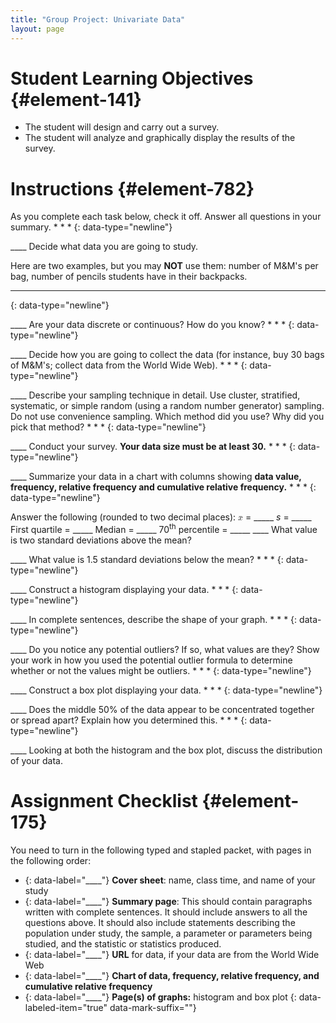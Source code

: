 ```yaml
---
title: "Group Project: Univariate Data"
layout: page
---
```



# Student Learning Objectives   {#element-141}

* The student will design and carry out a survey.
* The student will analyze and graphically display the results of the survey.

# Instructions   {#element-782}

As you complete each task below, check it off. Answer all questions in your summary. * * *
{: data-type="newline"}

\_\_\_\_ Decide what data you are going to study. <div data-type="note" id="eip-idm151881920" data-label="Examples" markdown="1">
Here are two examples, but you may **NOT** use them: number of M&amp;M\'s per bag, number of pencils students have in their backpacks.

</div>

* * *
{: data-type="newline"}

\_\_\_\_ Are your data discrete or continuous? How do you know? * * *
{: data-type="newline"}

\_\_\_\_ Decide how you are going to collect the data (for instance, buy 30 bags of M&amp;M\'s; collect data from the World Wide Web). * * *
{: data-type="newline"}

\_\_\_\_ Describe your sampling technique in detail. Use cluster, stratified, systematic, or simple random (using a random number generator) sampling. Do not use convenience sampling. Which method did you use? Why did you pick that method? * * *
{: data-type="newline"}

\_\_\_\_ Conduct your survey. **Your data size must be at least 30.** * * *
{: data-type="newline"}

\_\_\_\_ Summarize your data in a chart with columns showing **data value, frequency, relative frequency and cumulative relative frequency.** * * *
{: data-type="newline"}

Answer the following (rounded to two decimal places): <span data-type="list" data-list-type="enumerated" id="eip-idm192589760" data-number-style="lower-alpha"> <span data-type="item"><math xmlns="http://www.w3.org/1998/Math/MathML"> <mover accent="true"> <mi>x</mi> <mo>¯</mo> </mover> </math>
 = \_\_\_\_\_</span> <span data-type="item">*s* = \_\_\_\_\_</span> <span data-type="item">First quartile = \_\_\_\_\_</span> <span data-type="item">Median = \_\_\_\_\_</span> <span data-type="item">70<sup>th</sup> percentile = \_\_\_\_\_</span> </span> \_\_\_\_ What value is two standard deviations above the mean?

\_\_\_\_ What value is 1.5 standard deviations below the mean? * * *
{: data-type="newline"}

\_\_\_\_ Construct a histogram displaying your data. * * *
{: data-type="newline"}

\_\_\_\_ In complete sentences, describe the shape of your graph. * * *
{: data-type="newline"}

\_\_\_\_ Do you notice any potential outliers? If so, what values are they? Show your work in how you used the potential outlier formula to determine whether or not the values might be outliers. * * *
{: data-type="newline"}

\_\_\_\_ Construct a box plot displaying your data. * * *
{: data-type="newline"}

\_\_\_\_ Does the middle 50% of the data appear to be concentrated together or spread apart? Explain how you determined this. * * *
{: data-type="newline"}

\_\_\_\_ Looking at both the histogram and the box plot, discuss the distribution of your data.

# Assignment Checklist   {#element-175}

You need to turn in the following typed and stapled packet, with pages in the following order:

* {: data-label="____"} **Cover sheet**\: name, class time, and name of your study
* {: data-label="____"} **Summary page**\: This should contain paragraphs written with complete sentences. It should include answers to all the questions above. It should also include statements describing the population under study, the sample, a parameter or parameters being studied, and the statistic or statistics produced.
* {: data-label="____"} **URL** for data, if your data are from the World Wide Web
* {: data-label="____"} **Chart of data, frequency, relative frequency, and cumulative relative frequency**
* {: data-label="____"} **Page(s) of graphs:** histogram and box plot
{: data-labeled-item="true" data-mark-suffix=""}

